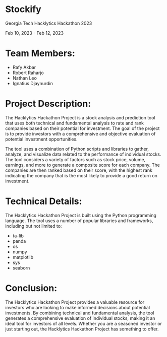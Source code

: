 # Stockify
Georgia Tech Hacklytics Hackathon 2023 

Feb 10, 2023 - Feb 12, 2023

# Team Members:
 - Rafy Akbar
 - Robert Raharjo
 - Nathan Leo
 - Ignatius Djaynurdin
 
# Project Description:

The Hacklytics Hackathon Project is a stock analysis and prediction tool that uses both technical and fundamental analysis to rate and rank companies based on their potential for investment. The goal of the project is to provide investors with a comprehensive and objective evaluation of potential investment opportunities.

The tool uses a combination of Python scripts and libraries to gather, analyze, and visualize data related to the performance of individual stocks. The tool considers a variety of factors such as stock price, volume, earnings, and more to generate a composite score for each company. The companies are then ranked based on their score, with the highest rank indicating the company that is the most likely to provide a good return on investment.

# Technical Details:

The Hacklytics Hackathon Project is built using the Python programming language. The tool uses a number of popular libraries and frameworks, including but not limited to:
 - ta-lib
 - panda
 - os
 - numpy
 - matplotlib
 - sys
 - seaborn
 
# Conclusion:

The Hacklytics Hackathon Project provides a valuable resource for investors who are looking to make informed decisions about potential investments. By combining technical and fundamental analysis, the tool generates a comprehensive evaluation of individual stocks, making it an ideal tool for investors of all levels. Whether you are a seasoned investor or just starting out, the Hacklytics Hackathon Project has something to offer.

